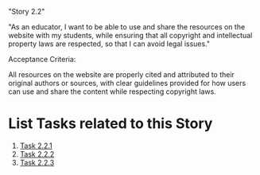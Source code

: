 "Story 2.2"

"As an educator, I want to be able to use and share the resources on the website with my students, while ensuring that all copyright and intellectual property laws are respected, so that I can avoid legal issues."

Acceptance Criteria:

All resources on the website are properly cited and attributed to their original authors or sources, with clear guidelines provided for how users can use and share the content while respecting copyright laws.


# List Tasks related to this Story
1. [Task 2.2.1](documentation/theme_1/initiatives/Epics/Stories/Tasks/Task_2.2.1.md)
2. [Task 2.2.2](documentation/theme_1/initiatives/Epics/Stories/Tasks/Task_2.2.2.md)
3. [Task 2.2.3](documentation/theme_1/initiatives/Epics/Stories/Tasks/Task_2.2.3.md)